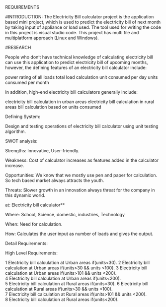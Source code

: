 
REQUIREMENTS

#INTRODUCTION: The Electricity Bill calculator project is the application based mini project, which is used to predict the electricity bill of next month by taking input of appliance or load used. The tool used for writing the code in this project is visual studio code. This project has multi file and multiplatform approach (Linux and Windows).

#RESEARCH

People who don’t have technical knowledge of calculating electricity bill can use this application to predict electricity bill of upcoming months, however, the defining features of an electricity bill calculator include:

power rating of all loads
total load calculation
unit consumed per day
units consumed per month

In addition, high-end electricity bill calculators generally include:

electricity bill calculation in urban areas
electricity bill calculation in rural areas
bill calculation based on units consumed

Defining System:

Design and testing operations of electricity bill calculator using unit testing algorithm.

SWOT analysis:

Strengths: Innovative, User-friendly.

Weakness: Cost of calculator increases as features added in the calculator increase.

Opportunities: We know that we mostly use pen and paper for calculation. So tech based market always attracts the youth.

Threats: Slower growth in an innovation always threat for the company in this dynamic world.

at: Electricity bill calculator**

Where: School, Science, domestic, industries, Technology

When: Need for calculation.

How: Calculates the user input as number of loads and gives the output.

Detail Requirements:

High Level Requirements:

  1 Electricity bill calculation at Urban areas if(units<30).
  2 Electricity bill calculation at Urban areas if(units>30 && units <100).
  3 Electricity bill calculation at Urban areas if(units>101 && units <200).	
4 Electricity bill calculation at Urban areas if(units<200).	
5 Electricity bill calculation at Rural areas if(units<30).
6 Electricity bill calculation at Rural areas if(units>30 && units <100).	
7 Electricity bill calculation at Rural areas if(units>101 && units <200).	
8 Electricity bill calculation at Rural areas if(units<200).
